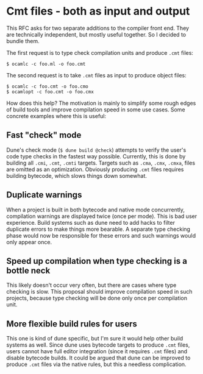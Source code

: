 # Cmt files - both as input and output

This RFC asks for two separate additions to the compiler front end. They are
technically independent, but mostly useful together. So I decided to bundle
them.

The first request is to type check compilation units and produce `.cmt` files:

```
$ ocamlc -c foo.ml -o foo.cmt
```

The second request is to take `.cmt` files as input to produce object files:

```
$ ocamlc -c foo.cmt -o foo.cmo
$ ocamlopt -c foo.cmt -o foo.cmx
```

How does this help? The motivation is mainly to simplify some rough edges of
build tools and improve compilation speed in some use cases. Some concrete
examples where this is useful:

## Fast "check" mode

Dune's check mode (`$ dune build @check`) attempts to verify the user's code
type checks in the fastest way possible. Currently, this is done by building all
`.cmi`, `.cmt`, `.cmti` targets. Targets such as `.cma`, `.cmx`, `.cmxa`, files
are omitted as an optimization. Obviously producing `.cmt` files requires
building bytecode, which slows things down somewhat.

## Duplicate warnings

When a project is built in both bytecode and native mode concurrently,
compilation warnings are displayed twice (once per mode). This is bad user
experience. Build systems such as dune need to add hacks to filter duplicate
errors to make things more bearable. A separate type checking phase would now be
responsible for these errors and such warnings would only appear once.

## Speed up compilation when type checking is a bottle neck

This likely doesn't occur very often, but there are cases where type checking is
slow. This proposal should improve compilation speed in such projects, because
type checking will be done only once per compilation unit.

## More flexible build rules for users

This one is kind of dune specific, but I'm sure it would help other build
systems as well. Since dune uses bytecode targets to produce `.cmt` files, users
cannot have full editor integration (since it requires `.cmt` files) and disable
bytecode builds. It could be argued that dune can be improved to produce `.cmt`
files via the native rules, but this a needless complication.
